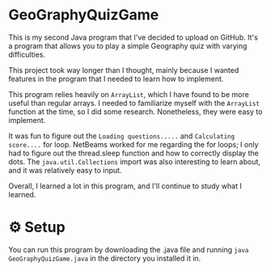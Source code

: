 
# GeoGraphyQuizGame

This is my second Java program that I've decided to upload on GitHub. 
It's a program that allows you to play a simple Geography quiz with varying difficulties.

This project took way longer than I thought, mainly because I wanted features in the program that I 
needed to learn how to implement.

This program relies heavily on ```ArrayList```, which I have found to be more useful than regular arrays.
I needed to familiarize myself with the ```ArrayList``` function at the time, so I did some research. 
Nonetheless, they were easy to implement. 

It was fun to figure out the ```Loading questions.....``` and ```Calculating score....``` for loop.
NetBeams worked for me regarding the for loops; I only had to figure out the 
thread.sleep function and how to correctly display the dots. The ```java.util.Collections``` import was 
also interesting to learn about, and it was relatively easy to input.

Overall, I learned a lot in this program, and I'll continue to study what I learned.

# ⚙️ Setup

You can run this program by downloading the .java file and running ```java GeoGraphyQuizGame.java``` in the directory you installed it in. 

